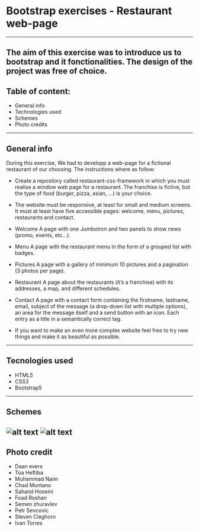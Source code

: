 # Bootstrap exercises - Restaurant web-page
---
The aim of this exercise was to introduce us to bootstrap and it fonctionalities. The design of the project was free of choice.
---
## Table of content:
- General info
- Technologies used
- Schemes
- Photo credits
---
## General info
During this exercise, We had to developp a web-page for a fictional restaurant of our choosing. The instructions where as follow:

- Create a repository called restaurant-css-framework in which you must realise a window web page for a restaurant. The franchise is fictive, but the type of food (burger, pizza, asian, …​) is your choice.

- The website must be responsive, at least for small and medium screens. It must at least have five accessible pages: welcome, menu, pictures, restaurants and contact.

- Welcome
A page with one Jumbotron and two panels to show news (promo, events, etc…​).

- Menu
A page with the restaurant menu in the form of a grouped list with badges.

- Pictures
A page with a gallery of minimum 10 pictures and a pagination (3 photos per page).

- Restaurant
A page about the restaurants (it’s a franchise) with its addresses, a map, and different schedules.

- Contact
A page with a contact form containing the firstname, lastname, email, subject of the message (a drop-down list with multiple options), an area for the message itself and a send button with an icon. Each entry as a title in a semantically correct tag.

- If you want to make an even more complex website feel free to try new things and make it as beautiful as possible.
---
## Tecnologies used

- HTML5
- CSS3
- Bootstrap5
---
## Schemes
![alt text](shema1.JPG)
![alt text](shema2.JPG)
---
## Photo credit

- Daan evers
- Toa Heftiba
- Muhammad Naim
- Chad Montano
- Sahand Hoseini
- Foad Roshan
- Semen zhuravlev
- Petr Sevcovic
- Steven Cleghorn
- Ivan Torres





